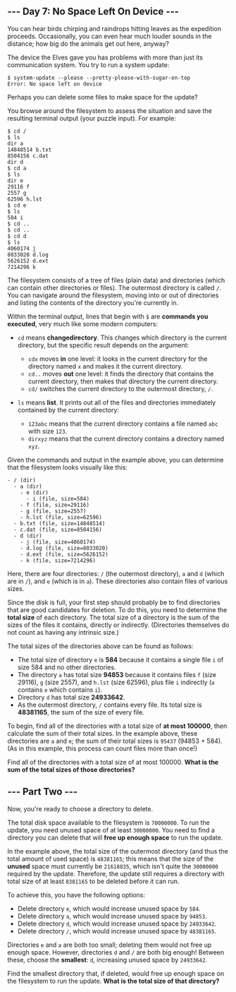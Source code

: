 ## --- Day 7: No Space Left On Device ---

You can hear birds chirping and raindrops hitting leaves as the expedition
proceeds. Occasionally, you can even hear much louder sounds in the distance;
how big do the animals get out here, anyway?

The device the Elves gave you has problems with more than just its communication
system. You try to run a system update:

```
$ system-update --please --pretty-please-with-sugar-on-top
Error: No space left on device

```

Perhaps you can delete some files to make space for the update?

You browse around the filesystem to assess the situation and save the resulting
terminal output (your puzzle input). For example:

```
$ cd /
$ ls
dir a
14848514 b.txt
8504156 c.dat
dir d
$ cd a
$ ls
dir e
29116 f
2557 g
62596 h.lst
$ cd e
$ ls
584 i
$ cd ..
$ cd ..
$ cd d
$ ls
4060174 j
8033020 d.log
5626152 d.ext
7214296 k

```

The filesystem consists of a tree of files (plain data) and directories (which
can contain other directories or files). The outermost directory is called `/`.
You can navigate around the filesystem, moving into or out of directories and
listing the contents of the directory you're currently in.

Within the terminal output, lines that begin with `$` are
**commands you executed**, very much like some modern computers:


 - `cd` means **change​directory**. This changes which directory is the current
   directory, but the specific result depends on the argument:
  
   - `cd​x` moves **in** one level: it looks in the current directory for the
   directory named `x` and makes it the current directory.
   - `cd​..` moves **out** one level: it finds the directory that contains the
   current directory, then makes that directory the current directory.
   - `cd​/` switches the current directory to the outermost directory, `/`.
  


 - `ls` means **list**. It prints out all of the files and directories immediately
   contained by the current directory:
  
   - `123​abc` means that the current directory contains a file named `abc` with
   size
   `123`.
   - `dir​xyz` means that the current directory contains a directory named
   `xyz`.
  




Given the commands and output in the example above, you can determine that the
filesystem looks visually like this:

```
- / (dir)
  - a (dir)
    - e (dir)
      - i (file, size=584)
    - f (file, size=29116)
    - g (file, size=2557)
    - h.lst (file, size=62596)
  - b.txt (file, size=14848514)
  - c.dat (file, size=8504156)
  - d (dir)
    - j (file, size=4060174)
    - d.log (file, size=8033020)
    - d.ext (file, size=5626152)
    - k (file, size=7214296)

```

Here, there are four directories: `/` (the outermost directory), `a` and `d`
(which are in `/`), and `e` (which is in `a`). These directories also contain
files of various sizes.

Since the disk is full, your first step should probably be to find directories
that are good candidates for deletion. To do this, you need to determine the
**total size** of each directory. The total size of a directory is the sum of
the sizes of the files it contains, directly or indirectly. (Directories
themselves do not count as having any intrinsic size.)

The total sizes of the directories above can be found as follows:


 - The total size of directory `e` is **584** because it contains a single file `i`
   of size 584 and no other directories.
 - The directory `a` has total size **94853** because it contains files `f` (size
   29116), `g` (size 2557), and `h.lst` (size 62596), plus file `i` indirectly (`a`
   contains `e` which contains `i`).
 - Directory `d` has total size **24933642**.
 - As the outermost directory, `/` contains every file. Its total size is
   **48381165**, the sum of the size of every file.


To begin, find all of the directories with a total size of **at most 100000**,
then calculate the sum of their total sizes. In the example above, these
directories are `a` and `e`; the sum of their total sizes is `95437` (94853 +
584). (As in this example, this process can count files more than once!)

Find all of the directories with a total size of at most 100000.
**What is the sum of the total sizes of those directories?**

## --- Part Two ---

Now, you're ready to choose a directory to delete.

The total disk space available to the filesystem is `70000000`. To run the
update, you need unused space of at least `30000000`. You need to find a
directory you can delete that will **free up enough space** to run the update.

In the example above, the total size of the outermost directory (and thus the
total amount of used space) is `48381165`; this means that the size of the
**unused** space must currently be `21618835`, which isn't quite the `30000000`
required by the update. Therefore, the update still requires a directory with
total size of at least `8381165` to be deleted before it can run.

To achieve this, you have the following options:


 - Delete directory `e`, which would increase unused space by `584`.
 - Delete directory `a`, which would increase unused space by `94853`.
 - Delete directory `d`, which would increase unused space by `24933642`.
 - Delete directory `/`, which would increase unused space by `48381165`.


Directories `e` and `a` are both too small; deleting them would not free up
enough space. However, directories `d` and `/` are both big enough! Between
these, choose the **smallest**: `d`, increasing unused space by `24933642`.

Find the smallest directory that, if deleted, would free up enough space on the
filesystem to run the update. **What is the total size of that directory?**

